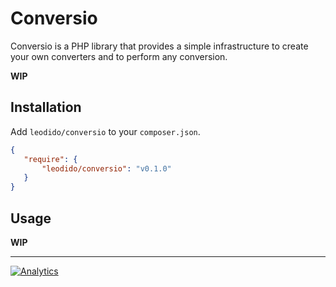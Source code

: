 Conversio
=========

Conversio is a PHP library that provides a simple infrastructure to create your own converters and to perform any conversion.

**WIP**

Installation
------------

Add `leodido/conversio` to your `composer.json`.

```json
{
   "require": {
       "leodido/conversio": "v0.1.0"
   }
}
```

Usage
-----

**WIP**

---

[![Analytics](https://ga-beacon.appspot.com/UA-49657176-1/conversio)](https://github.com/igrigorik/ga-beacon)